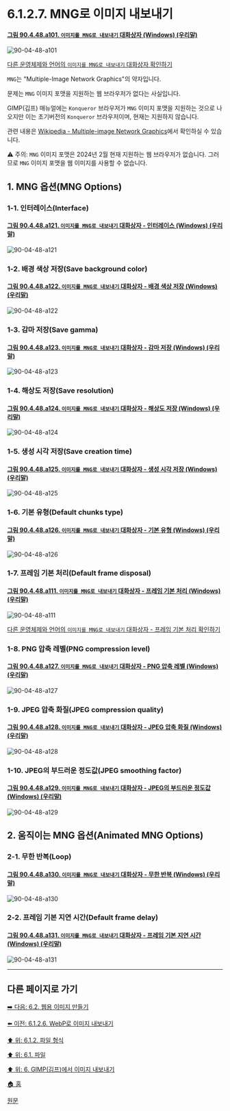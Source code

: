 # 6.1.2.7. MNG로 이미지 내보내기

<a id="90-04-48-a101"></a>

#### [그림 90.4.48.a101. `이미지를 MNG로 내보내기` 대화상자 (Windows) (우리말)](./90-04-0048-export_image_as_mng.md#90-04-48-a101)
![90-04-48-a101](https://github.com/wonder13662/gimp/assets/15767104/7066528c-47b4-41d3-9efd-f2a311aed943)

[다른 운영체제와 언어의 `이미지를 MNG로 내보내기` 대화상자 확인하기](./90-04-0048-export_image_as_mng.md#90-04-48-a102)

`MNG`는 "Multiple-Image Network Graphics"의 약자입니다. 

문제는 `MNG` 이미지 포맷을 지원하는 웹 브라우저가 없다는 사실입니다. 

GIMP(김프) 매뉴얼에는 `Konqueror` 브라우저가 `MNG` 이미지 포맷을 지원하는 것으로 나오지만 이는 초기버전의 `Konqueror` 브라우저이며, 현재는 지원하지 않습니다. 

관련 내용은 [Wikipedia - Multiple-image Network Graphics](https://en.wikipedia.org/wiki/Multiple-image_Network_Graphics)에서 확인하실 수 있습니다.

⚠️ 주의: `MNG` 이미지 포맷은 2024년 2월 현재 지원하는 웹 브라우저가 없습니다. 그러므로 `MNG` 이미지 포맷을 웹 이미지를 사용할 수 없습니다.

<a id="06-01-02-07-s1"></a>

## 1. MNG 옵션(MNG Options)

<a id="06-01-02-07-s1-01"></a>

### 1-1. 인터레이스(Interface)

<a id="90-04-48-a121"></a>

#### [그림 90.4.48.a121. `이미지를 MNG로 내보내기` 대화상자 - 인터레이스 (Windows) (우리말)](./90-04-0048-export_image_as_mng.md#90-04-48-a121)
![90-04-48-a121](https://github.com/wonder13662/gimp/assets/15767104/af277922-e882-4322-84ed-3aedc1d48b2d)

<a comment="TODO 내용 추가 필요"></a>

<a id="06-01-02-07-s1-02"></a>

### 1-2. 배경 색상 저장(Save background color)

<a id="90-04-48-a122"></a>

#### [그림 90.4.48.a122. `이미지를 MNG로 내보내기` 대화상자 - 배경 색상 저장 (Windows) (우리말)](./90-04-0048-export_image_as_mng.md#90-04-48-a122)
![90-04-48-a122](https://github.com/wonder13662/gimp/assets/15767104/8f6e75af-2db9-4f26-aabc-4369c862f786)

<a comment="TODO 내용 추가 필요"></a>

<a id="06-01-02-07-s1-03"></a>

### 1-3. 감마 저장(Save gamma)

<a id="90-04-48-a123"></a>

#### [그림 90.4.48.a123. `이미지를 MNG로 내보내기` 대화상자 - 감마 저장 (Windows) (우리말)](./90-04-0048-export_image_as_mng.md#90-04-48-a123)
![90-04-48-a123](https://github.com/wonder13662/gimp/assets/15767104/d2ebb674-d6de-4d6e-97a8-e66d9a2ec017)

<a comment="TODO 내용 추가 필요"></a>

<a id="06-01-02-07-s1-04"></a>

### 1-4. 해상도 저장(Save resolution)

<a id="90-04-48-a124"></a>

#### [그림 90.4.48.a124. `이미지를 MNG로 내보내기` 대화상자 - 해상도 저장 (Windows) (우리말)](./90-04-0048-export_image_as_mng.md#90-04-48-a124)
![90-04-48-a124](https://github.com/wonder13662/gimp/assets/15767104/831e9f0a-5ee7-496a-a70c-c7c208297347)

<a comment="TODO 내용 추가 필요"></a>

<a id="06-01-02-07-s1-05"></a>

### 1-5. 생성 시각 저장(Save creation time)

<a id="90-04-48-a125"></a>

#### [그림 90.4.48.a125. `이미지를 MNG로 내보내기` 대화상자 - 생성 시각 저장 (Windows) (우리말)](./90-04-0048-export_image_as_mng.md#90-04-48-a125)
![90-04-48-a125](https://github.com/wonder13662/gimp/assets/15767104/3204699f-285b-4451-9073-01072c10ccaa)

<a comment="TODO 내용 추가 필요"></a>

<a id="06-01-02-07-s1-06"></a>

### 1-6. 기본 유형(Default chunks type)

<a id="90-04-48-a126"></a>

#### [그림 90.4.48.a126. `이미지를 MNG로 내보내기` 대화상자 - 기본 유형 (Windows) (우리말)](./90-04-0048-export_image_as_mng.md#90-04-48-a126)
![90-04-48-a126](https://github.com/wonder13662/gimp/assets/15767104/bec52e3a-0aa8-4eda-836b-17beef8612c6)

<a comment="TODO 내용 추가 필요"></a>

<a id="06-01-02-07-s1-07"></a>

### 1-7. 프레임 기본 처리(Default frame disposal)

<a id="90-04-48-a111"></a>

#### [그림 90.4.48.a111. `이미지를 MNG로 내보내기` 대화상자 - 프레임 기본 처리 (Windows) (우리말)](./90-04-0048-export_image_as_mng.md#90-04-48-a111)
![90-04-48-a111](https://github.com/wonder13662/gimp/assets/15767104/0bb2d202-9438-4288-a038-fc8197993b38)

[다른 운영체제와 언어의 `이미지를 MNG로 내보내기` 대화상자 - 프레임 기본 처리 확인하기](./90-04-0048-export_image_as_mng.md#90-04-48-a112)

<a comment="TODO 내용 추가 필요"></a>

<a id="06-01-02-07-s1-08"></a>

### 1-8. PNG 압축 레벨(PNG compression level)

<a id="90-04-48-a127"></a>

#### [그림 90.4.48.a127. `이미지를 MNG로 내보내기` 대화상자 - PNG 압축 레벨 (Windows) (우리말)](./90-04-0048-export_image_as_mng.md#90-04-48-a127)
![90-04-48-a127](https://github.com/wonder13662/gimp/assets/15767104/57e6c3e1-385c-4d27-838e-07c8b5392249)

<a comment="TODO 내용 추가 필요"></a>

<a id="06-01-02-07-s1-09"></a>

### 1-9. JPEG 압축 화질(JPEG compression quality)

<a id="90-04-48-a128"></a>

#### [그림 90.4.48.a128. `이미지를 MNG로 내보내기` 대화상자 - JPEG 압축 화질 (Windows) (우리말)](./90-04-0048-export_image_as_mng.md#90-04-48-a128)
![90-04-48-a128](https://github.com/wonder13662/gimp/assets/15767104/803e2dfa-de3d-4e3f-8d66-833342ad81fa)

<a comment="TODO 내용 추가 필요"></a>

<a id="06-01-02-07-s1-10"></a>

### 1-10. JPEG의 부드러운 정도값(JPEG smoothing factor)

<a id="90-04-48-a129"></a>

#### [그림 90.4.48.a129. `이미지를 MNG로 내보내기` 대화상자 - JPEG의 부드러운 정도값 (Windows) (우리말)](./90-04-0048-export_image_as_mng.md#90-04-48-a129)
![90-04-48-a129](https://github.com/wonder13662/gimp/assets/15767104/5a80ab14-7c4f-46f4-b453-988f9a55ca92)

<a comment="TODO 내용 추가 필요"></a>

<a id="06-01-02-07-s2"></a>

## 2. 움직이는 MNG 옵션(Animated MNG Options)

<a id="06-01-02-07-s2-01"></a>

### 2-1. 무한 반복(Loop)

<a id="90-04-48-a130"></a>

#### [그림 90.4.48.a130. `이미지를 MNG로 내보내기` 대화상자 - 무한 반복 (Windows) (우리말)](./90-04-0048-export_image_as_mng.md#90-04-48-a130)
![90-04-48-a130](https://github.com/wonder13662/gimp/assets/15767104/867fa797-9201-4fbd-b03e-aa548d064575)

<a comment="TODO 내용 추가 필요"></a>

<a id="06-01-02-07-s2-02"></a>

### 2-2. 프레임 기본 지연 시간(Default frame delay)

<a id="90-04-48-a131"></a>

#### [그림 90.4.48.a131. `이미지를 MNG로 내보내기` 대화상자 - 프레임 기본 지연 시간 (Windows) (우리말)](./90-04-0048-export_image_as_mng.md#90-04-48-a131)
![90-04-48-a131](https://github.com/wonder13662/gimp/assets/15767104/abd30449-8d18-4a4c-8b77-2ed221bfc8dd)

<a comment="TODO 내용 추가 필요"></a>

***

## 다른 페이지로 가기

[➡️ 다음: 6.2. 웹용 이미지 만들기](./06-02-00-preparing-your-images-for-the-web.md)

[⬅️ 이전: 6.1.2.6. WebP로 이미지 내보내기](./06-01-02-06-export_image_as_webp.md)

[⬆️ 위: 6.1.2. 파일 형식](./06-01-02-00-file_formats.md)

[⬆️ 위: 6.1. 파일](./06-01-00-files.md)

[⬆️ 위: 6. GIMP(김프)에서 이미지 내보내기](./06-00-getting-images-out-of-gimp.md)

[🏠 홈](./00-home.md)

[원문](https://docs.gimp.org/2.10/ko/gimp-images-out.html#file-mng-export)
